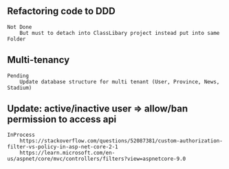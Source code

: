 ## Refactoring code to DDD 
    Not Done
        But must to detach into ClassLibary project instead put into same Folder 

## Multi-tenancy
    Pending
        Update database structure for multi tenant (User, Province, News, Stadium)

## Update: active/inactive user => allow/ban permission to access api
    InProcess
        https://stackoverflow.com/questions/52087381/custom-authorization-filter-vs-policy-in-asp-net-core-2-1
        https://learn.microsoft.com/en-us/aspnet/core/mvc/controllers/filters?view=aspnetcore-9.0